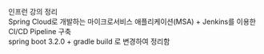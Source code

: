 인프런 강의 정리<br/>
Spring Cloud로 개발하는 마이크로서비스 애플리케이션(MSA) + Jenkins를 이용한 CI/CD Pipeline 구축<br/>
spring boot 3.2.0 + gradle build 로 변경하여 정리함

